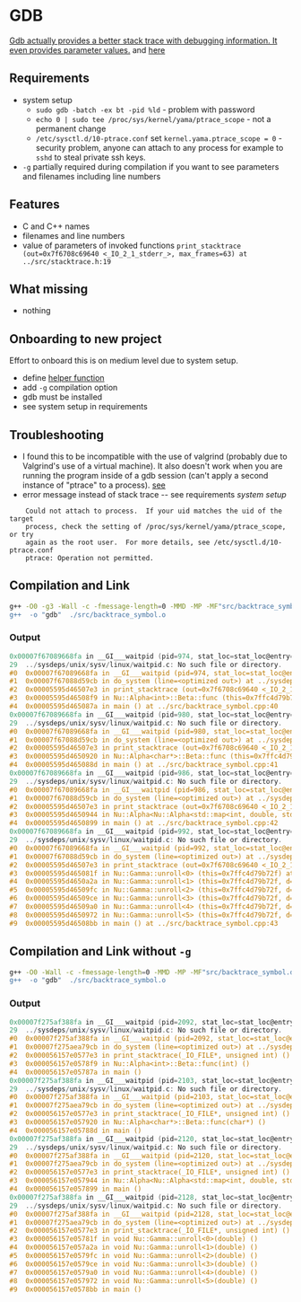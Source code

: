 # GDB
[Gdb actually provides a better stack trace with debugging information. It even provides parameter values.](https://www.reddit.com/r/programming/comments/dbj5s/stack_unwinding_stack_trace_with_gcc_i_always/c0yz8jg/) and [here](https://www.reddit.com/r/programming/comments/dbj5s/stack_unwinding_stack_trace_with_gcc_i_always/)


## Requirements
 * system setup
    *  `sudo gdb -batch -ex bt -pid %ld` - problem with password 
    *  `echo 0 | sudo tee /proc/sys/kernel/yama/ptrace_scope` - not a permanent change
    *  `/etc/sysctl.d/10-ptrace.conf` set `kernel.yama.ptrace_scope = 0` - security problem, anyone can attach to any process for example to `sshd` to steal private ssh keys.  
 *  `-g` partially required during compilation if you want to see parameters and filenames including line numbers
 
 
## Features
 * C and C++ names
 * filenames and line numbers
 * value of parameters of invoked functions `print_stacktrace (out=0x7f6708c69640 <_IO_2_1_stderr_>, max_frames=63) at ../src/stacktrace.h:19`

## What missing
 * nothing 
 
## Onboarding to new project
Effort to onboard this is on medium level due to system setup.
 * define [helper function](/gdb/src/stacktrace.h)
 * add `-g` compilation option 
 * gdb must be installed
 * see system setup in requirements

## Troubleshooting 
  * I found this to be incompatible with the use of valgrind (probably due to Valgrind's use of a virtual machine). It also doesn't work when you are running the program inside of a gdb session (can't apply a second instance of "ptrace" to a process). [see](https://stackoverflow.com/questions/4636456/how-to-get-a-stack-trace-for-c-using-gcc-with-line-number-information)
  * error message instead of stack trace -- see requirements *system setup*
   
```
	Could not attach to process.  If your uid matches the uid of the target
	process, check the setting of /proc/sys/kernel/yama/ptrace_scope, or try
	again as the root user.  For more details, see /etc/sysctl.d/10-ptrace.conf
	ptrace: Operation not permitted.
```

## Compilation and Link

```sh
g++ -O0 -g3 -Wall -c -fmessage-length=0 -MMD -MP -MF"src/backtrace_symbol.d" -MT"src/backtrace_symbol.o" -o "src/
g++  -o "gdb"  ./src/backtrace_symbol.o  
```

### Output
```C
0x00007f67089668fa in __GI___waitpid (pid=974, stat_loc=stat_loc@entry=0x7ffc4d79b438, options=options@entry=0) at ../sysdeps/unix/sysv/linux/waitpid.c:29
29	../sysdeps/unix/sysv/linux/waitpid.c: No such file or directory.
#0  0x00007f67089668fa in __GI___waitpid (pid=974, stat_loc=stat_loc@entry=0x7ffc4d79b438, options=options@entry=0) at ../sysdeps/unix/sysv/linux/waitpid.c:29
#1  0x00007f67088d59cb in do_system (line=<optimized out>) at ../sysdeps/posix/system.c:148
#2  0x00005595d46507e3 in print_stacktrace (out=0x7f6708c69640 <_IO_2_1_stderr_>, max_frames=63) at ../src/stacktrace.h:19
#3  0x00005595d46508f9 in Nu::Alpha<int>::Beta::func (this=0x7ffc4d79b72f) at ../src/backtrace_symbol.cpp:15
#4  0x00005595d465087a in main () at ../src/backtrace_symbol.cpp:40
0x00007f67089668fa in __GI___waitpid (pid=980, stat_loc=stat_loc@entry=0x7ffc4d79b438, options=options@entry=0) at ../sysdeps/unix/sysv/linux/waitpid.c:29
29	../sysdeps/unix/sysv/linux/waitpid.c: No such file or directory.
#0  0x00007f67089668fa in __GI___waitpid (pid=980, stat_loc=stat_loc@entry=0x7ffc4d79b438, options=options@entry=0) at ../sysdeps/unix/sysv/linux/waitpid.c:29
#1  0x00007f67088d59cb in do_system (line=<optimized out>) at ../sysdeps/posix/system.c:148
#2  0x00005595d46507e3 in print_stacktrace (out=0x7f6708c69640 <_IO_2_1_stderr_>, max_frames=63) at ../src/stacktrace.h:19
#3  0x00005595d4650920 in Nu::Alpha<char*>::Beta::func (this=0x7ffc4d79b72f) at ../src/backtrace_symbol.cpp:15
#4  0x00005595d465088d in main () at ../src/backtrace_symbol.cpp:41
0x00007f67089668fa in __GI___waitpid (pid=986, stat_loc=stat_loc@entry=0x7ffc4d79b438, options=options@entry=0) at ../sysdeps/unix/sysv/linux/waitpid.c:29
29	../sysdeps/unix/sysv/linux/waitpid.c: No such file or directory.
#0  0x00007f67089668fa in __GI___waitpid (pid=986, stat_loc=stat_loc@entry=0x7ffc4d79b438, options=options@entry=0) at ../sysdeps/unix/sysv/linux/waitpid.c:29
#1  0x00007f67088d59cb in do_system (line=<optimized out>) at ../sysdeps/posix/system.c:148
#2  0x00005595d46507e3 in print_stacktrace (out=0x7f6708c69640 <_IO_2_1_stderr_>, max_frames=63) at ../src/stacktrace.h:19
#3  0x00005595d4650944 in Nu::Alpha<Nu::Alpha<std::map<int, double, std::less<int>, std::allocator<std::pair<int const, double> > > > >::Beta::func (this=0x7ffc4d79b72f) at ../src/backtrace_symbol.cpp:12
#4  0x00005595d4650899 in main () at ../src/backtrace_symbol.cpp:42
0x00007f67089668fa in __GI___waitpid (pid=992, stat_loc=stat_loc@entry=0x7ffc4d79b348, options=options@entry=0) at ../sysdeps/unix/sysv/linux/waitpid.c:29
29	../sysdeps/unix/sysv/linux/waitpid.c: No such file or directory.
#0  0x00007f67089668fa in __GI___waitpid (pid=992, stat_loc=stat_loc@entry=0x7ffc4d79b348, options=options@entry=0) at ../sysdeps/unix/sysv/linux/waitpid.c:29
#1  0x00007f67088d59cb in do_system (line=<optimized out>) at ../sysdeps/posix/system.c:148
#2  0x00005595d46507e3 in print_stacktrace (out=0x7f6708c69640 <_IO_2_1_stderr_>, max_frames=63) at ../src/stacktrace.h:19
#3  0x00005595d465081f in Nu::Gamma::unroll<0> (this=0x7ffc4d79b72f) at ../src/backtrace_symbol.cpp:30
#4  0x00005595d4650a2a in Nu::Gamma::unroll<1> (this=0x7ffc4d79b72f, d=42) at ../src/backtrace_symbol.cpp:24
#5  0x00005595d46509fc in Nu::Gamma::unroll<2> (this=0x7ffc4d79b72f, d=42) at ../src/backtrace_symbol.cpp:24
#6  0x00005595d46509ce in Nu::Gamma::unroll<3> (this=0x7ffc4d79b72f, d=42) at ../src/backtrace_symbol.cpp:24
#7  0x00005595d46509a0 in Nu::Gamma::unroll<4> (this=0x7ffc4d79b72f, d=42) at ../src/backtrace_symbol.cpp:24
#8  0x00005595d4650972 in Nu::Gamma::unroll<5> (this=0x7ffc4d79b72f, d=42) at ../src/backtrace_symbol.cpp:24
#9  0x00005595d46508bb in main () at ../src/backtrace_symbol.cpp:43

```

## Compilation and Link without `-g`

```sh
g++ -O0 -Wall -c -fmessage-length=0 -MMD -MP -MF"src/backtrace_symbol.d" -MT"src/backtrace_symbol.o" -o "src/
g++  -o "gdb"  ./src/backtrace_symbol.o  
```

### Output
```C
0x00007f275af388fa in __GI___waitpid (pid=2092, stat_loc=stat_loc@entry=0x7fff3ebf4c08, options=options@entry=0) at ../sysdeps/unix/sysv/linux/waitpid.c:29
29	../sysdeps/unix/sysv/linux/waitpid.c: No such file or directory.
#0  0x00007f275af388fa in __GI___waitpid (pid=2092, stat_loc=stat_loc@entry=0x7fff3ebf4c08, options=options@entry=0) at ../sysdeps/unix/sysv/linux/waitpid.c:29
#1  0x00007f275aea79cb in do_system (line=<optimized out>) at ../sysdeps/posix/system.c:148
#2  0x000056157e0577e3 in print_stacktrace(_IO_FILE*, unsigned int) ()
#3  0x000056157e0578f9 in Nu::Alpha<int>::Beta::func(int) ()
#4  0x000056157e05787a in main ()
0x00007f275af388fa in __GI___waitpid (pid=2103, stat_loc=stat_loc@entry=0x7fff3ebf4c08, options=options@entry=0) at ../sysdeps/unix/sysv/linux/waitpid.c:29
29	../sysdeps/unix/sysv/linux/waitpid.c: No such file or directory.
#0  0x00007f275af388fa in __GI___waitpid (pid=2103, stat_loc=stat_loc@entry=0x7fff3ebf4c08, options=options@entry=0) at ../sysdeps/unix/sysv/linux/waitpid.c:29
#1  0x00007f275aea79cb in do_system (line=<optimized out>) at ../sysdeps/posix/system.c:148
#2  0x000056157e0577e3 in print_stacktrace(_IO_FILE*, unsigned int) ()
#3  0x000056157e057920 in Nu::Alpha<char*>::Beta::func(char*) ()
#4  0x000056157e05788d in main ()
0x00007f275af388fa in __GI___waitpid (pid=2120, stat_loc=stat_loc@entry=0x7fff3ebf4c08, options=options@entry=0) at ../sysdeps/unix/sysv/linux/waitpid.c:29
29	../sysdeps/unix/sysv/linux/waitpid.c: No such file or directory.
#0  0x00007f275af388fa in __GI___waitpid (pid=2120, stat_loc=stat_loc@entry=0x7fff3ebf4c08, options=options@entry=0) at ../sysdeps/unix/sysv/linux/waitpid.c:29
#1  0x00007f275aea79cb in do_system (line=<optimized out>) at ../sysdeps/posix/system.c:148
#2  0x000056157e0577e3 in print_stacktrace(_IO_FILE*, unsigned int) ()
#3  0x000056157e057944 in Nu::Alpha<Nu::Alpha<std::map<int, double, std::less<int>, std::allocator<std::pair<int const, double> > > > >::Beta::func() ()
#4  0x000056157e057899 in main ()
0x00007f275af388fa in __GI___waitpid (pid=2128, stat_loc=stat_loc@entry=0x7fff3ebf4b18, options=options@entry=0) at ../sysdeps/unix/sysv/linux/waitpid.c:29
29	../sysdeps/unix/sysv/linux/waitpid.c: No such file or directory.
#0  0x00007f275af388fa in __GI___waitpid (pid=2128, stat_loc=stat_loc@entry=0x7fff3ebf4b18, options=options@entry=0) at ../sysdeps/unix/sysv/linux/waitpid.c:29
#1  0x00007f275aea79cb in do_system (line=<optimized out>) at ../sysdeps/posix/system.c:148
#2  0x000056157e0577e3 in print_stacktrace(_IO_FILE*, unsigned int) ()
#3  0x000056157e05781f in void Nu::Gamma::unroll<0>(double) ()
#4  0x000056157e057a2a in void Nu::Gamma::unroll<1>(double) ()
#5  0x000056157e0579fc in void Nu::Gamma::unroll<2>(double) ()
#6  0x000056157e0579ce in void Nu::Gamma::unroll<3>(double) ()
#7  0x000056157e0579a0 in void Nu::Gamma::unroll<4>(double) ()
#8  0x000056157e057972 in void Nu::Gamma::unroll<5>(double) ()
#9  0x000056157e0578bb in main ()


```
